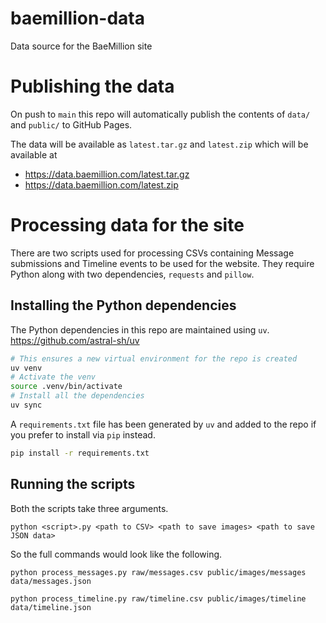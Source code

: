 # baemillion-data
Data source for the BaeMillion site

# Publishing the data

On push to `main` this repo will automatically publish the contents of `data/` and `public/` to GitHub Pages.

The data will be available as `latest.tar.gz` and `latest.zip` which will be available at

- https://data.baemillion.com/latest.tar.gz
- https://data.baemillion.com/latest.zip

# Processing data for the site

There are two scripts used for processing CSVs containing Message submissions and Timeline events to be used for the website. They require Python along with two dependencies, `requests` and `pillow`.

## Installing the Python dependencies

The Python dependencies in this repo are maintained using `uv`. https://github.com/astral-sh/uv

```bash
# This ensures a new virtual environment for the repo is created
uv venv
# Activate the venv
source .venv/bin/activate
# Install all the dependencies
uv sync
```

A `requirements.txt` file has been generated by `uv` and added to the repo if you prefer to install via `pip` instead.

```bash
pip install -r requirements.txt
```

## Running the scripts

Both the scripts take three arguments.

```
python <script>.py <path to CSV> <path to save images> <path to save JSON data>
```

So the full commands would look like the following.

```
python process_messages.py raw/messages.csv public/images/messages data/messages.json

python process_timeline.py raw/timeline.csv public/images/timeline data/timeline.json
```

